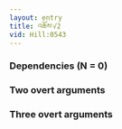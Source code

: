 ```yaml
---
layout: entry
title: འཆོས་√2
vid: Hill:0543
---
```

### Dependencies (N = 0)


### Two overt arguments


### Three overt arguments
